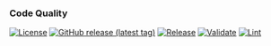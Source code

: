 ### Code Quality
[![License](https://img.shields.io/github/license/geekcell/terraform-aws-cloudtrail)](https://github.com/geekcell/terraform-aws-cloudtrail/blob/master/LICENSE)
[![GitHub release (latest tag)](https://img.shields.io/github/v/release/geekcell/terraform-aws-cloudtrail?logo=github&sort=semver)](https://github.com/geekcell/terraform-aws-cloudtrail/releases)
[![Release](https://github.com/geekcell/terraform-aws-cloudtrail/actions/workflows/release.yaml/badge.svg)](https://github.com/geekcell/terraform-aws-cloudtrail/actions/workflows/release.yaml)
[![Validate](https://github.com/geekcell/terraform-aws-cloudtrail/actions/workflows/validate.yaml/badge.svg)](https://github.com/geekcell/terraform-aws-cloudtrail/actions/workflows/validate.yaml)
[![Lint](https://github.com/geekcell/terraform-aws-cloudtrail/actions/workflows/linter.yaml/badge.svg)](https://github.com/geekcell/terraform-aws-cloudtrail/actions/workflows/linter.yaml)

<!--

### Security
[![Infrastructure Tests](https://www.bridgecrew.cloud/badges/github/geekcell/terraform-aws-cloudtrail/general)](https://www.bridgecrew.cloud/link/badge?vcs=github&fullRepo=geekcell%2Fterraform-aws-cloudtrail&benchmark=INFRASTRUCTURE+SECURITY)

#### Cloud
[![Infrastructure Tests](https://www.bridgecrew.cloud/badges/github/geekcell/terraform-aws-cloudtrail/cis_aws)](https://www.bridgecrew.cloud/link/badge?vcs=github&fullRepo=geekcell%2Fterraform-aws-cloudtrail&benchmark=CIS+AWS+V1.2)
[![Infrastructure Tests](https://www.bridgecrew.cloud/badges/github/geekcell/terraform-aws-cloudtrail/cis_aws_13)](https://www.bridgecrew.cloud/link/badge?vcs=github&fullRepo=geekcell%2Fterraform-aws-cloudtrail&benchmark=CIS+AWS+V1.3)
[![Infrastructure Tests](https://www.bridgecrew.cloud/badges/github/geekcell/terraform-aws-cloudtrail/cis_azure)](https://www.bridgecrew.cloud/link/badge?vcs=github&fullRepo=geekcell%2Fterraform-aws-cloudtrail&benchmark=CIS+AZURE+V1.1)
[![Infrastructure Tests](https://www.bridgecrew.cloud/badges/github/geekcell/terraform-aws-cloudtrail/cis_azure_13)](https://www.bridgecrew.cloud/link/badge?vcs=github&fullRepo=geekcell%2Fterraform-aws-cloudtrail&benchmark=CIS+AZURE+V1.3)
[![Infrastructure Tests](https://www.bridgecrew.cloud/badges/github/geekcell/terraform-aws-cloudtrail/cis_gcp)](https://www.bridgecrew.cloud/link/badge?vcs=github&fullRepo=geekcell%2Fterraform-aws-cloudtrail&benchmark=CIS+GCP+V1.1)

##### Container
[![Infrastructure Tests](https://www.bridgecrew.cloud/badges/github/geekcell/terraform-aws-cloudtrail/cis_kubernetes_16)](https://www.bridgecrew.cloud/link/badge?vcs=github&fullRepo=geekcell%2Fterraform-aws-cloudtrail&benchmark=CIS+KUBERNETES+V1.6)
[![Infrastructure Tests](https://www.bridgecrew.cloud/badges/github/geekcell/terraform-aws-cloudtrail/cis_eks_11)](https://www.bridgecrew.cloud/link/badge?vcs=github&fullRepo=geekcell%2Fterraform-aws-cloudtrail&benchmark=CIS+EKS+V1.1)
[![Infrastructure Tests](https://www.bridgecrew.cloud/badges/github/geekcell/terraform-aws-cloudtrail/cis_gke_11)](https://www.bridgecrew.cloud/link/badge?vcs=github&fullRepo=geekcell%2Fterraform-aws-cloudtrail&benchmark=CIS+GKE+V1.1)
[![Infrastructure Tests](https://www.bridgecrew.cloud/badges/github/geekcell/terraform-aws-cloudtrail/cis_kubernetes)](https://www.bridgecrew.cloud/link/badge?vcs=github&fullRepo=geekcell%2Fterraform-aws-cloudtrail&benchmark=CIS+KUBERNETES+V1.5)

#### Data protection
[![Infrastructure Tests](https://www.bridgecrew.cloud/badges/github/geekcell/terraform-aws-cloudtrail/soc2)](https://www.bridgecrew.cloud/link/badge?vcs=github&fullRepo=geekcell%2Fterraform-aws-cloudtrail&benchmark=SOC2)
[![Infrastructure Tests](https://www.bridgecrew.cloud/badges/github/geekcell/terraform-aws-cloudtrail/pci)](https://www.bridgecrew.cloud/link/badge?vcs=github&fullRepo=geekcell%2Fterraform-aws-cloudtrail&benchmark=PCI-DSS+V3.2)
[![Infrastructure Tests](https://www.bridgecrew.cloud/badges/github/geekcell/terraform-aws-cloudtrail/pci_dss_v321)](https://www.bridgecrew.cloud/link/badge?vcs=github&fullRepo=geekcell%2Fterraform-aws-cloudtrail&benchmark=PCI-DSS+V3.2.1)
[![Infrastructure Tests](https://www.bridgecrew.cloud/badges/github/geekcell/terraform-aws-cloudtrail/iso)](https://www.bridgecrew.cloud/link/badge?vcs=github&fullRepo=geekcell%2Fterraform-aws-cloudtrail&benchmark=ISO27001)
[![Infrastructure Tests](https://www.bridgecrew.cloud/badges/github/geekcell/terraform-aws-cloudtrail/nist)](https://www.bridgecrew.cloud/link/badge?vcs=github&fullRepo=geekcell%2Fterraform-aws-cloudtrail&benchmark=NIST-800-53)
[![Infrastructure Tests](https://www.bridgecrew.cloud/badges/github/geekcell/terraform-aws-cloudtrail/hipaa)](https://www.bridgecrew.cloud/link/badge?vcs=github&fullRepo=geekcell%2Fterraform-aws-cloudtrail&benchmark=HIPAA)
[![Infrastructure Tests](https://www.bridgecrew.cloud/badges/github/geekcell/terraform-aws-cloudtrail/fedramp_moderate)](https://www.bridgecrew.cloud/link/badge?vcs=github&fullRepo=geekcell%2Fterraform-aws-cloudtrail&benchmark=FEDRAMP+%28MODERATE%29)

-->
